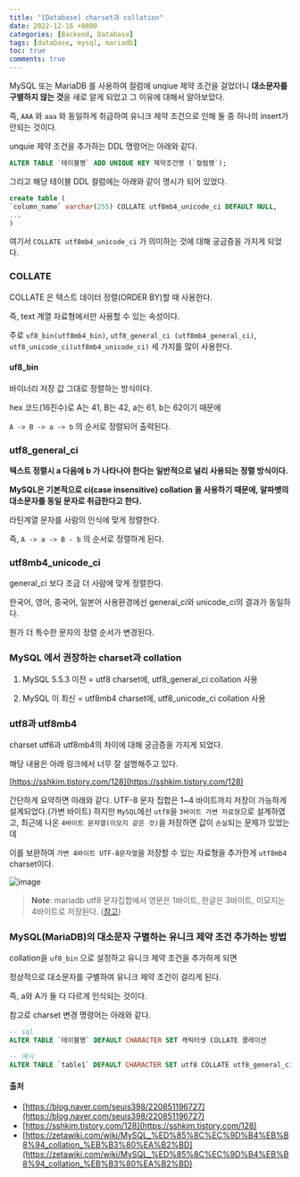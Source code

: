 ```yaml
---
title: "[Database] charset과 collation"
date: 2022-12-16 +0800
categories: [Backend, Database]
tags: [database, mysql, mariadb]
toc: true
comments: true
---
```


MySQL 또는 MariaDB 를 사용하여 컬럼에 unqiue 제약 조건을 걸었더니 <b>대소문자를 구별하지 않는 것</b>을 새로 알게 되었고 그 이유에 대해서 알아보았다.

즉, `AAA` 와 `aaa` 와 동일하게 취급하여 유니크 제약 조건으로 인해 둘 중 하나의 insert가 안되는 것이다.

unquie 제약 조건을 추가하는 DDL 명령어는 아래와 같다.

```sql
ALTER TABLE `테이블명` ADD UNIQUE KEY 제약조건명 (`컬럼명`);
```

그리고 해당 테이블 DDL 컬럼에는 아래와 같이 명시가 되어 있었다.

```sql
create table (
`column_name` varchar(255) COLLATE utf8mb4_unicode_ci DEFAULT NULL,
...
)
```

여기서 `COLLATE utf8mb4_unicode_ci` 가 의미하는 것에 대해 궁금증을 가지게 되었다.

### COLLATE
COLLATE 은 텍스트 데이터 정렬(ORDER BY)할 때 사용한다. 

즉, text 계열 자료형에서만 사용할 수 있는 속성이다.

주로 `uf8_bin(utf8mb4_bin)`, `utf8_general_ci (utf8mb4_general_ci)`, `utf8_unicode_ci(utf8mb4_unicode_ci)` 세 가지를 많이 사용한다.

#### uf8_bin
바이너리 저장 값 그대로 정렬하는 방식이다.

hex 코드(16진수)로 A는 41, B는 42, a는 61, b는 62이기 때문에

`A -> B -> a -> b` 의 순서로 정렬되어 출력된다.

### utf8_general_ci
<b>텍스트 정렬시 a 다음에 b 가 나타나야 한다는 일반적으로 널리 사용되는 정렬 방식이다.</b>

<b>MySQL은 기본적으로 ci(case insensitive) collation 을 사용하기 때문에, 알파벳의 대소문자를 동일 문자로 취급한다고 한다.</b>

라틴계열 문자를 사람의 인식에 맞게 정렬한다.

즉, `A -> a -> B - b` 의 순서로 정렬하게 된다.

### utf8mb4_unicode_ci
general_ci 보다 조금 더 사람에 맞게 정렬한다.

한국어, 영어, 중국어, 일본어 사용환경에선 general_ci와 unicode_ci의 결과가 동일하다.

뭔가 더 특수한 문자의 정렬 순서가 변경된다.

### MySQL 에서 권장하는 charset과 collation
1) MySQL 5.5.3 이전 = utf8 charset에, utf8_general_ci collation 사용

2) MySQL 이 최신 = utf8mb4 charset에, utf8_unicode_ci collation 사용

### utf8과 utf8mb4
charset utf6과 utf8mb4의 차이에 대해 궁금증을 가지게 되었다.

해당 내용은 아래 링크에서 너무 잘 설명해주고 있다.

[https://sshkim.tistory.com/128](https://sshkim.tistory.com/128)

간단하게 요약하면 아래와 같다.
UTF-8 문자 집합은 1~4 바이트까지 저장이 가능하게 설계되었다.(가변 바이트)
하지만 `MySQL`에선 `utf8`을 `3바이트 가변 자료형`으로 설계하였고, 최근에 나온 `4바이트 문자열(이모지 같은 것)`을 저장하면 값이 `손실`되는 문제가 있었는데

이를 보완하여 `가변 4바이트 UTF-8문자열`을 저장할 수 있는 자료형을 추가한게 `utf8mb4` charset이다.

![image](https://user-images.githubusercontent.com/44339530/208071758-037542b9-0d41-418b-89e4-bc44969fde94.png)

> **Note**: mariadb utf8 문자집합에서 영문은 1바이트, 한글은 3바이트, 이모지는 4바이트로 저장된다. ([참고](https://sleepyeyes.tistory.com/94))


### MySQL(MariaDB)의 대소문자 구별하는 유니크 제약 조건 추가하는 방법

collation을 `uf8_bin` 으로 설정하고 유니크 제약 조건을 추가하게 되면

정상적으로 대소문자를 구별하여 유니크 제약 조건이 걸리게 된다.

즉, a와 A가 둘 다 다르게 인식되는 것이다.

참고로 charset 변경 명령어는 아래와 같다.

```sql
-- sql
ALTER TABLE `테이블명` DEFAULT CHARACTER SET 캐릭터셋 COLLATE 콜레이션

-- 예시
ALTER TABLE `table1` DEFAULT CHARACTER SET utf8 COLLATE utf8_general_ci
```

#### 출처
- [https://blog.naver.com/seuis398/220851196727](https://blog.naver.com/seuis398/220851196727)
- [https://sshkim.tistory.com/128](https://sshkim.tistory.com/128)
- [https://zetawiki.com/wiki/MySQL_%ED%85%8C%EC%9D%B4%EB%B8%94_collation_%EB%B3%80%EA%B2%BD](https://zetawiki.com/wiki/MySQL_%ED%85%8C%EC%9D%B4%EB%B8%94_collation_%EB%B3%80%EA%B2%BD)